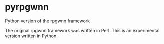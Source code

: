# pyrpgwnn
Python version of the rpgwnn framework

The original rpgwnn framework was written in Perl. This is an experimental version written in Python.
